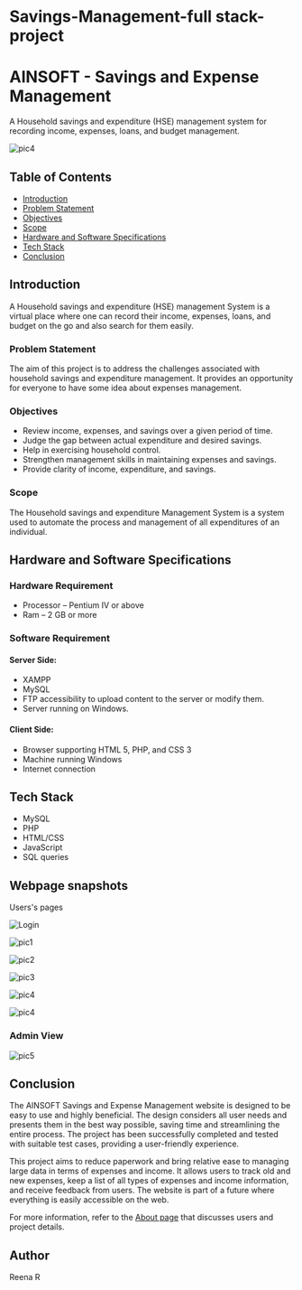 # Savings-Management-full stack-project

# AINSOFT - Savings and Expense Management

A Household savings and expenditure (HSE) management system for recording income, expenses, loans, and budget management.

![pic4](screenshots/homepg.png)



## Table of Contents

- [Introduction](#introduction)
- [Problem Statement](#problem-statement)
- [Objectives](#objectives)
- [Scope](#scope)
- [Hardware and Software Specifications](#hardware-and-software-specifications)
- [Tech Stack](#tech-stack)
- [Conclusion](#conclusion)

## Introduction

A Household savings and expenditure (HSE) management System is a virtual place where one can record their income, expenses, loans, and budget on the go and also search for them easily.

### Problem Statement

The aim of this project is to address the challenges associated with household savings and expenditure management. It provides an opportunity for everyone to have some idea about expenses management.

### Objectives

- Review income, expenses, and savings over a given period of time.
- Judge the gap between actual expenditure and desired savings.
- Help in exercising household control.
- Strengthen management skills in maintaining expenses and savings.
- Provide clarity of income, expenditure, and savings.

### Scope

The Household savings and expenditure Management System is a system used to automate the process and management of all expenditures of an individual.

## Hardware and Software Specifications

### Hardware Requirement

- Processor – Pentium IV or above
- Ram – 2 GB or more

### Software Requirement

#### Server Side:

- XAMPP
- MySQL
- FTP accessibility to upload content to the server or modify them.
- Server running on Windows.

#### Client Side:

- Browser supporting HTML 5, PHP, and CSS 3
- Machine running Windows
- Internet connection

## Tech Stack

- MySQL
- PHP
- HTML/CSS
- JavaScript
- SQL queries

## Webpage snapshots

Users's pages

![Login](screenshots/login.png)

![pic1](screenshots/login.png)

![pic2](screenshots/aboutus.png)

![pic3](screenshots/dashboard.png)

![pic4](screenshots/userprofile.png)

![pic4](screenshots/usermanage.png)



### Admin View

![pic5](screenshots/admin.png)

## Conclusion

The AINSOFT Savings and Expense Management website is designed to be easy to use and highly beneficial. The design considers all user needs and presents them in the best way possible, saving time and streamlining the entire process. The project has been successfully completed and tested with suitable test cases, providing a user-friendly experience.

This project aims to reduce paperwork and bring relative ease to managing large data in terms of expenses and income. It allows users to track old and new expenses, keep a list of all types of expenses and income information, and receive feedback from users. The website is part of a future where everything is easily accessible on the web.

For more information, refer to the [About page](#) that discusses users and project details.

## Author

Reena R
